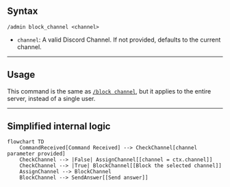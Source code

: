 ## Syntax
`/admin block_channel <channel>`

- `channel`: A valid Discord Channel. If not provided, defaults to the current channel.

---

## Usage
This command is the same as [`/block channel`](../block/channel.md), but it applies to
the entire server, instead of a single user.

---

## Simplified internal logic
```mermaid
flowchart TD
    CommandReceived[Command Received] --> CheckChannel[channel parameter provided]
    CheckChannel --> |False| AssignChannel[[channel = ctx.channel]]
    CheckChannel --> |True| BlockChannel[[Block the selected channel]]
    AssignChannel --> BlockChannel
    BlockChannel --> SendAnswer[[Send answer]]
```